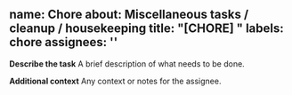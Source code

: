 name: Chore
about: Miscellaneous tasks / cleanup / housekeeping
title: "[CHORE] "
labels: chore
assignees: ''
---
**Describe the task**
A brief description of what needs to be done.

**Additional context**
Any context or notes for the assignee.
